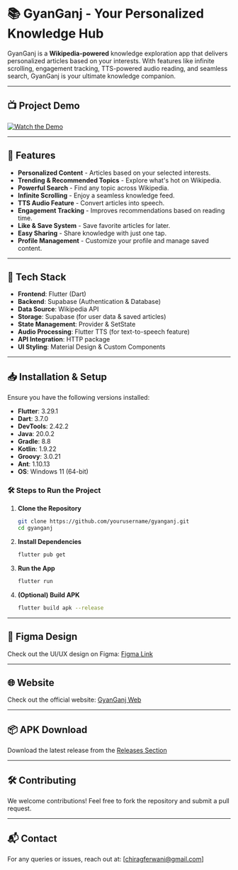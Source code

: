 # 📚 GyanGanj - Your Personalized Knowledge Hub

GyanGanj is a **Wikipedia-powered** knowledge exploration app that delivers personalized articles based on your interests. With features like infinite scrolling, engagement tracking, TTS-powered audio reading, and seamless search, GyanGanj is your ultimate knowledge companion.

---

## 📺 Project Demo

[![Watch the Demo](https://img.youtube.com/vi/HhgtzDDdbNI/maxresdefault.jpg)](https://www.youtube.com/watch?v=HhgtzDDdbNI)

---

## 🚀 Features

- **Personalized Content** - Articles based on your selected interests.
- **Trending & Recommended Topics** - Explore what's hot on Wikipedia.
- **Powerful Search** - Find any topic across Wikipedia.
- **Infinite Scrolling** - Enjoy a seamless knowledge feed.
- **TTS Audio Feature** - Convert articles into speech.
- **Engagement Tracking** - Improves recommendations based on reading time.
- **Like & Save System** - Save favorite articles for later.
- **Easy Sharing** - Share knowledge with just one tap.
- **Profile Management** - Customize your profile and manage saved content.

---

## 🔧 Tech Stack

- **Frontend**: Flutter (Dart)
- **Backend**: Supabase (Authentication & Database)
- **Data Source**: Wikipedia API
- **Storage**: Supabase (for user data & saved articles)
- **State Management**: Provider & SetState
- **Audio Processing**: Flutter TTS (for text-to-speech feature)
- **API Integration**: HTTP package
- **UI Styling**: Material Design & Custom Components

---

## 📥 Installation & Setup

Ensure you have the following versions installed:

- **Flutter**: 3.29.1
- **Dart**: 3.7.0
- **DevTools**: 2.42.2
- **Java**: 20.0.2
- **Gradle**: 8.8
- **Kotlin**: 1.9.22
- **Groovy**: 3.0.21
- **Ant**: 1.10.13
- **OS**: Windows 11 (64-bit)

### 🛠️ Steps to Run the Project

1. **Clone the Repository**
   ```sh
   git clone https://github.com/yourusername/gyanganj.git
   cd gyanganj
   ```

2. **Install Dependencies**
   ```sh
   flutter pub get
   ```

3. **Run the App**
   ```sh
   flutter run
   ```

4. **(Optional) Build APK**
   ```sh
   flutter build apk --release
   ```

---

## 🎨 Figma Design
Check out the UI/UX design on Figma: [Figma Link](https://www.figma.com/design/mU9wC1wC8Iau85Q0CB2Ao1/GyanGanj-Mobile-App?m=auto&t=wQlKHIEj0zDYjMsh-1)

---

## 🌐 Website

Check out the official website: [GyanGanj Web](https://gyanganj-web.vercel.app/)

---

## 📦 APK Download

Download the latest release from the [Releases Section](https://github.com/chiragferwani/gyanganj/releases)

---

## 🛠️ Contributing

We welcome contributions! Feel free to fork the repository and submit a pull request.

---

## 📬 Contact

For any queries or issues, reach out at: [chiragferwani@gmail.com]
